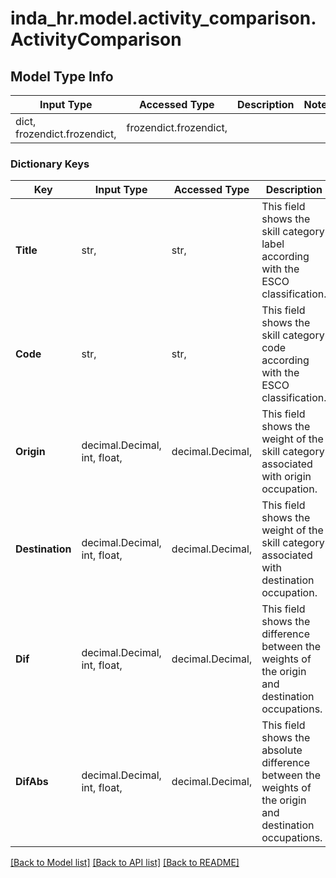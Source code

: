 # inda_hr.model.activity_comparison.ActivityComparison

## Model Type Info
Input Type | Accessed Type | Description | Notes
------------ | ------------- | ------------- | -------------
dict, frozendict.frozendict,  | frozendict.frozendict,  |  | 

### Dictionary Keys
Key | Input Type | Accessed Type | Description | Notes
------------ | ------------- | ------------- | ------------- | -------------
**Title** | str,  | str,  | This field shows the skill category label according with the ESCO classification. | [optional] 
**Code** | str,  | str,  | This field shows the skill category code according with the ESCO classification. | [optional] 
**Origin** | decimal.Decimal, int, float,  | decimal.Decimal,  | This field shows the weight of the skill category associated with origin occupation. | [optional] 
**Destination** | decimal.Decimal, int, float,  | decimal.Decimal,  | This field shows the weight of the skill category associated with destination occupation. | [optional] 
**Dif** | decimal.Decimal, int, float,  | decimal.Decimal,  | This field shows the difference between the weights of the origin and destination occupations. | [optional] 
**DifAbs** | decimal.Decimal, int, float,  | decimal.Decimal,  | This field shows the absolute difference between the weights of the origin and destination occupations. | [optional] 

[[Back to Model list]](../../README.md#documentation-for-models) [[Back to API list]](../../README.md#documentation-for-api-endpoints) [[Back to README]](../../README.md)

